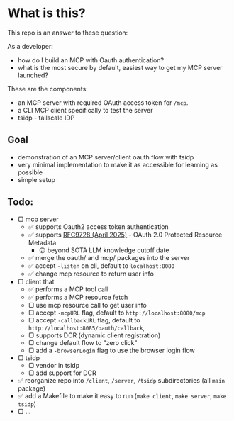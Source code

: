 # What is this?

This repo is an answer to these question:

As a developer:

- how do I build an MCP with Oauth authentication?
- what is the most secure by default, easiest way to get my MCP server launched?

These are the components:

- an MCP server with required OAuth access token for `/mcp`.
- a CLI MCP client specifically to test the server
- tsidp - tailscale IDP

## Goal

- demonstration of an MCP server/client oauth flow with tsidp
- very minimal implementation to make it as accessible for learning as possible
- simple setup

## Todo:

- ▢ mcp server
  - ✅ supports Oauth2 access token authentication
  - ✅ supports [RFC9728 (April 2025)](https://www.rfc-editor.org/rfc/rfc9728.html) - OAuth 2.0 Protected Resource Metadata
    - 🙃 beyond SOTA LLM knowledge cutoff date
  - ✅ merge the oauth/ and mcp/ packages into the server
  - ✅ accept `-listen` on cli, default to `localhost:8080`
  - ✅ change mcp resource to return user info
- ▢ client that
  - ✅ performs a MCP tool call
  - ✅ performs a MCP resource fetch
  - ▢ use mcp resource call to get user info
  - ▢ accept `-mcpURL` flag, default to `http://localhost:8080/mcp`
  - ▢ accept `-callbackURL` flag, default to `http://localhost:8085/oauth/callback`,
  - ▢ supports DCR (dynamic client registration)
  - ▢ change default flow to "zero click"
  - ▢ add a `-browserLogin` flag to use the browser login flow
- ▢ tsidp
  - ▢ vendor in tsidp
  - ▢ add support for DCR
- ✅ reorganize repo into `/client`, `/server`, `/tsidp` subdirectories (all `main` package)
- ✅ add a Makefile to make it easy to run (`make client`, `make server`, `make tsidp`)
- ▢ ...
